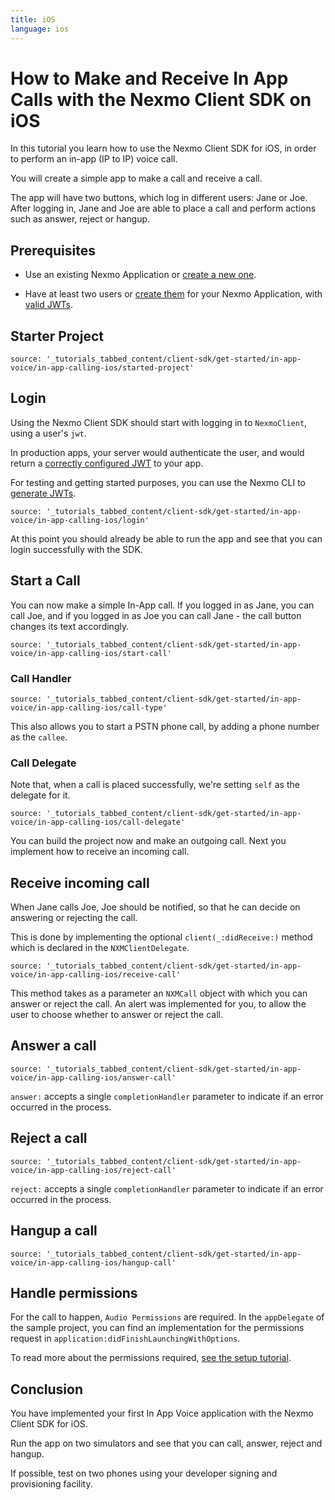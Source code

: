 ```yaml
---
title: iOS
language: ios
---
```


# How to Make and Receive In App Calls with the Nexmo Client SDK on iOS

In this tutorial you learn how to use the Nexmo Client SDK for iOS, in order to perform an in-app (IP to IP) voice call.

You will create a simple app to make a call and receive a call.

The app will have two buttons, which log in different users: Jane or Joe. After logging in, Jane and Joe are able to place a call and perform actions such as answer, reject or hangup.


## Prerequisites

- Use an existing Nexmo Application or [create a new one](/tutorials/client-sdk-generate-test-credentials).

- Have at least two users or [create them](/tutorials/client-sdk-generate-test-credentials#create-a-user) for your Nexmo Application, with [valid JWTs](/tutorials/client-sdk-generate-test-credentials).


## Starter Project

```tabbed_content
source: '_tutorials_tabbed_content/client-sdk/get-started/in-app-voice/in-app-calling-ios/started-project'
```


## Login

Using the Nexmo Client SDK should start with logging in to `NexmoClient`, using a user's `jwt`.

In production apps, your server would authenticate the user, and would return a [correctly configured JWT](/client-sdk/concepts/jwt-acl) to your app.

For testing and getting started purposes, you can use the Nexmo CLI to [generate JWTs](/tutorials/client-sdk-generate-test-credentials).

```tabbed_content
source: '_tutorials_tabbed_content/client-sdk/get-started/in-app-voice/in-app-calling-ios/login'
```

At this point you should already be able to run the app and see that you can login successfully with the SDK.


## Start a Call

You can now make a simple In-App call. If you logged in as Jane, you can call Joe, and if you logged in as Joe you can call Jane - the call button changes its text accordingly.

```tabbed_content
source: '_tutorials_tabbed_content/client-sdk/get-started/in-app-voice/in-app-calling-ios/start-call'
```


### Call Handler

```tabbed_content
source: '_tutorials_tabbed_content/client-sdk/get-started/in-app-voice/in-app-calling-ios/call-type'
```

This also allows you to start a PSTN phone call, by adding a phone number as the `callee`.



### Call Delegate

Note that, when a call is placed successfully, we're setting `self` as the delegate for it.  

```tabbed_content
source: '_tutorials_tabbed_content/client-sdk/get-started/in-app-voice/in-app-calling-ios/call-delegate'
```

You can build the project now and make an outgoing call. Next you implement how to receive an incoming call.


## Receive incoming call

When Jane calls Joe, Joe should be notified, so that he can decide on answering or rejecting the call.

This is done by implementing the optional `client(_:didReceive:)` method which is declared in the `NXMClientDelegate`.

```tabbed_content
source: '_tutorials_tabbed_content/client-sdk/get-started/in-app-voice/in-app-calling-ios/receive-call'
```

This method takes as a parameter an `NXMCall` object with which you can answer or reject the call. An alert was implemented for you, to allow the user to choose whether to answer or reject the call.


## Answer a call

```tabbed_content
source: '_tutorials_tabbed_content/client-sdk/get-started/in-app-voice/in-app-calling-ios/answer-call'
```

`answer:` accepts a single `completionHandler` parameter to indicate if an error occurred in the process.


## Reject a call

```tabbed_content
source: '_tutorials_tabbed_content/client-sdk/get-started/in-app-voice/in-app-calling-ios/reject-call'
```

`reject:` accepts a single `completionHandler` parameter to indicate if an error occurred in the process.


## Hangup a call

```tabbed_content
source: '_tutorials_tabbed_content/client-sdk/get-started/in-app-voice/in-app-calling-ios/hangup-call'
```


## Handle permissions

For the call to happen, `Audio Permissions` are required. In the `appDelegate` of the sample project, you can find an implementation for the permissions request in `application:didFinishLaunchingWithOptions`.  

To read more about the permissions required, [see the setup tutorial](/client-sdk/setup/add-sdk-to-your-app/ios#add-permissions).


## Conclusion

You have implemented your first In App Voice application with the Nexmo Client SDK for iOS.

Run the app on two simulators and see that you can call, answer, reject and hangup.

If possible, test on two phones using your developer signing and provisioning facility.


